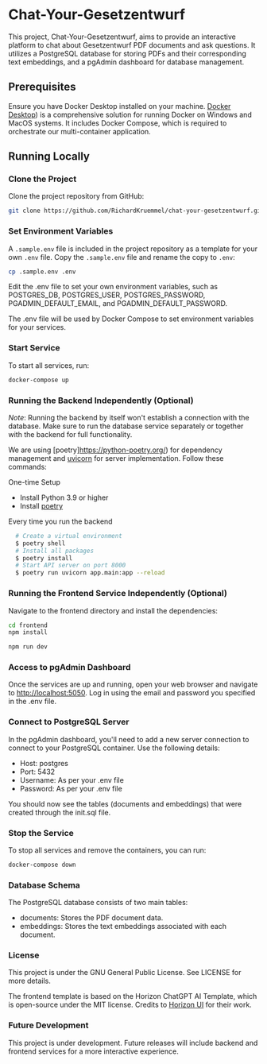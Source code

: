 # Chat-Your-Gesetzentwurf

This project, Chat-Your-Gesetzentwurf, aims to provide an interactive platform to chat about Gesetzentwurf PDF documents and ask questions. It utilizes a PostgreSQL database for storing PDFs and their corresponding text embeddings, and a pgAdmin dashboard for database management.

## Prerequisites

Ensure you have Docker Desktop installed on your machine. [Docker Desktop](https://www.docker.com/products/docker-desktop)) is a comprehensive solution for running Docker on Windows and MacOS systems. It includes Docker Compose, which is required to orchestrate our multi-container application.

## Running Locally

### Clone the Project

Clone the project repository from GitHub:

```bash
git clone https://github.com/RichardKruemmel/chat-your-gesetzentwurf.git
```

### Set Environment Variables

A `.sample.env` file is included in the project repository as a template for your own `.env` file. Copy the `.sample.env` file and rename the copy to `.env`:

```bash
cp .sample.env .env
```

Edit the .env file to set your own environment variables, such as POSTGRES_DB, POSTGRES_USER, POSTGRES_PASSWORD, PGADMIN_DEFAULT_EMAIL, and PGADMIN_DEFAULT_PASSWORD.

The .env file will be used by Docker Compose to set environment variables for your services.

### Start Service

To start all services, run:

```bash
docker-compose up
```

### Running the Backend Independently (Optional)

*Note*: Running the backend by itself won't establish a connection with the database. Make sure to run the database service separately or together with the backend for full functionality.

We are using [poetry]https://python-poetry.org/) for dependency management and [uvicorn](https://www.uvicorn.org/) for server implementation. Follow these commands:

One-time Setup

- Install Python 3.9 or higher
- Install [poetry](https://python-poetry.org/docs/#installing-with-the-official-installer)

Every time you run the backend

```bash
  # Create a virtual environment
  $ poetry shell
  # Install all packages
  $ poetry install
  # Start API server on port 8000
  $ poetry run uvicorn app.main:app --reload
```

### Running the Frontend Service Independently (Optional)

Navigate to the frontend directory and install the dependencies:

```bash
cd frontend
npm install
```

```bash
npm run dev
```

### Access to pgAdmin Dashboard

Once the services are up and running, open your web browser and navigate to <http://localhost:5050>. Log in using the email and password you specified in the .env file.

### Connect to PostgreSQL Server

In the pgAdmin dashboard, you'll need to add a new server connection to connect to your PostgreSQL container. Use the following details:

- Host: postgres
- Port: 5432
- Username: As per your .env file
- Password: As per your .env file

You should now see the tables (documents and embeddings) that were created through the init.sql file.

### Stop the Service

To stop all services and remove the containers, you can run:

```bash
docker-compose down
```

### Database Schema

The PostgreSQL database consists of two main tables:

- documents: Stores the PDF document data.
- embeddings: Stores the text embeddings associated with each document.

### License

This project is under the GNU General Public License. See LICENSE for more details.

The frontend template is based on the Horizon ChatGPT AI Template, which is open-source under the MIT license. Credits to [Horizon UI](https://horizon-ui.com/pro) for their work.

### Future Development

This project is under development. Future releases will include backend and frontend services for a more interactive experience.
